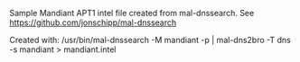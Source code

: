 Sample Mandiant APT1 intel file created from mal-dnssearch. See https://github.com/jonschipp/mal-dnssearch

Created with:
/usr/bin/mal-dnssearch -M mandiant -p | mal-dns2bro -T dns -s mandiant > mandiant.intel
